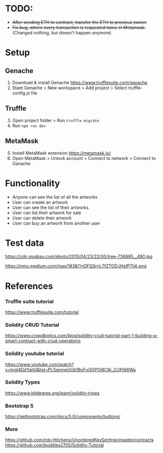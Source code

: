 # TODO:

- ~~After sending ETH to contract, transfer the ETH to previous owner.~~
- ~~Fix bug, where every transaction is requested twice in Metamask.~~ (Changed nothing, but doesn't happen anymore)

# Setup

## Genache

1. Download & install Genache https://www.trufflesuite.com/ganache
2. Stant Genache > New workspace > Add project > Select truffle-config.js file

## Truffle

3. Open project folder > Run `truffle migrate`
4. Run `npm run dev`

## MetaMask

5. Install MetaMask extension https://metamask.io/
6. Open MetaMask > Unlock account > Connect to network > Connect to Ganache

# Functionality

- Anyone can see the list of all the artworks
- User can create an artwork
- User can see the list of their artworks
- User can list their artwork for sale
- User can delete their artwork
- User can buy an artwork from another user

# Test data

https://cdn.pixabay.com/photo/2015/04/23/22/00/tree-736885__480.jpg

https://miro.medium.com/max/1838/1*DFQSrnL7fZTODJHsfP7IiA.png

# References

### Truffle suite tutorial

https://www.trufflesuite.com/tutorial

### Solidity CRUD Tutorial

https://www.crowdbotics.com/blog/solidity-crud-tutorial-part-1-building-a-smart-contract-with-crud-operations

### Solidity youtube tutorial

https://www.youtube.com/watch?v=togl4DdYah0&list=PLSamnpUUb1BoFxjS5POi8C8r_CUPt86Wa

### Solidity Types

https://www.bitdegree.org/learn/solidity-types

### Bootstrap 5

https://getbootstrap.com/docs/5.0/components/buttons/

### More
https://github.com/rob-Hitchens/UnorderedKeySet/tree/master/contracts
https://github.com/buddies2705/Solidity-Tutorial